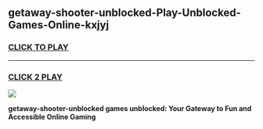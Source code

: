 
## getaway-shooter-unblocked-Play-Unblocked-Games-Online-kxjyj
<h3>
<a href="https://premium76.site?title=getaway-shooter-unblocked&ref=25A">CLICK TO PLAY</a></h3>
<hr>

<h3>
<a href="https://premium76.site?title=getaway-shooter-unblocked&ref=25A">CLICK 2 PLAY</a>
  
</h3>

<a href="https://premium76.site?title=getaway-shooter-unblocked&ref=25A"><img src="https://clearcache.store/games.png"></a>


**getaway-shooter-unblocked games unblocked: Your Gateway to Fun and Accessible Online Gaming**
